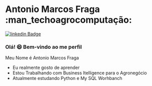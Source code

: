 

<!--
### Hi there
**AMF1971/AMF1971** is a ✨ _special_ ✨ repository because its `README.md` (this file) appears on your GitHub profile.

Here are some ideas to get you started:

- 🔭 I’m currently working on ...
- 🌱 I’m currently learning ...
- 👯 I’m looking to collaborate on ...
- 🤔 I’m looking for help with ...
- 💬 Ask me about ...
- 📫 How to reach me: ...
- 😄 Pronouns: ...
- ⚡ Fun fact: ...
-->
# Antonio Marcos Fraga :man_techoagrocomputação:

[![linkedin Badge](https://img.shields.io/badge/-linkedIn-blue?style=flat-square&logo=linkedin&logoColor=white&link=https://www.linkedin.com/in/antonio-marcos-fraga/)](https://www.linkedin.com/in/antonio-marcos-fraga/)

### Olá! 😄 Bem-vindo ao me perfil

Meu Nome é Antonio Marcos Fraga

- Eu realmente gosto de aprender
- Estou Trabalhando com Business Itelligence para o Agronegócio
- Atualmente estudando Python e My SQL Worhbanch



